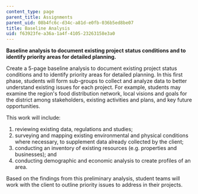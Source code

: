 ```yaml
---
content_type: page
parent_title: Assignments
parent_uid: 08b4fc6c-d34c-a81d-e0fb-036b5ed8be07
title: Baseline Analysis
uid: f63923fe-a36a-1a4f-4105-23263158e3a0
---
```


**Baseline analysis to document existing project status conditions and to identify priority areas for detailed planning.**

Create a 5-page baseline analysis to document existing project status conditions and to identify priority areas for detailed planning. In this first phase, students will form sub-groups to collect and analyze data to better understand existing issues for each project. For example, students may examine the region's food distribution network, local visions and goals for the district among stakeholders, existing activities and plans, and key future opportunities.

This work will include:

1.  reviewing existing data, regulations and studies;
2.  surveying and mapping existing environmental and physical conditions where necessary, to supplement data already collected by the client;
3.  conducting an inventory of existing resources (e.g. properties and businesses); and
4.  conducting demographic and economic analysis to create profiles of an area.

Based on the findings from this preliminary analysis, student teams will work with the client to outline priority issues to address in their projects.